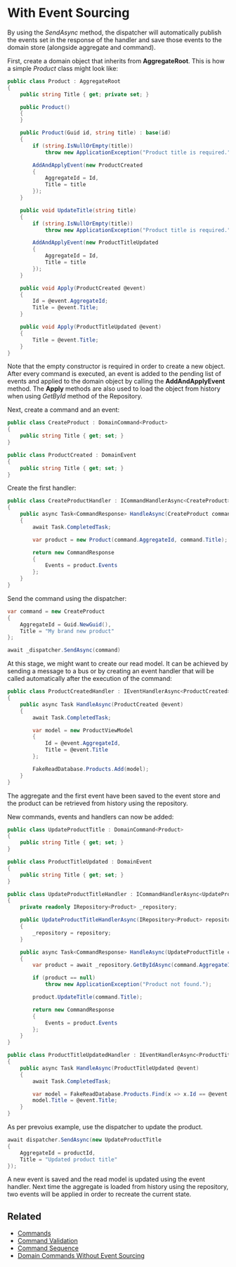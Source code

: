 # With Event Sourcing

By using the _SendAsync_ method, the dispatcher will automatically publish the events set in the response of the handler and save those events to the domain store (alongside aggregate and command).

First, create a domain object that inherits from **AggregateRoot**.
This is how a simple _Product_ class might look like:

```C#
public class Product : AggregateRoot
{
    public string Title { get; private set; }

    public Product()
    {            
    }

    public Product(Guid id, string title) : base(id)
    {
        if (string.IsNullOrEmpty(title))
            throw new ApplicationException("Product title is required.");

        AddAndApplyEvent(new ProductCreated
        {
            AggregateId = Id,
            Title = title
        });
    }

    public void UpdateTitle(string title)
    {
        if (string.IsNullOrEmpty(title))
            throw new ApplicationException("Product title is required.");

        AddAndApplyEvent(new ProductTitleUpdated
        {
            AggregateId = Id,
            Title = title
        });
    }

    public void Apply(ProductCreated @event)
    {
        Id = @event.AggregateId;
        Title = @event.Title;
    }

    public void Apply(ProductTitleUpdated @event)
    {
        Title = @event.Title;
    }
}
```

Note that the empty constructor is required in order to create a new object.
After every command is executed, an event is added to the pending list of events and applied to the domain object by calling the **AddAndApplyEvent** method. The **Apply** methods are also used to load the object from history when using _GetById_ method of the Repository.

Next, create a command and an event:

```C#
public class CreateProduct : DomainCommand<Product>
{
    public string Title { get; set; }
}

public class ProductCreated : DomainEvent
{
    public string Title { get; set; }
}
```

Create the first handler:

```C#
public class CreateProductHandler : ICommandHandlerAsync<CreateProduct>
{
    public async Task<CommandResponse> HandleAsync(CreateProduct command)
    {
        await Task.CompletedTask;

        var product = new Product(command.AggregateId, command.Title);

        return new CommandResponse
        {
            Events = product.Events
        };
    }
}
```

Send the command using the dispatcher:

```C#
var command = new CreateProduct
{
    AggregateId = Guid.NewGuid(),
    Title = "My brand new product"
};

await _dispatcher.SendAsync(command)
```

At this stage, we might want to create our read model.
It can be achieved by sending a message to a bus or by creating an event handler that will be called automatically after the execution of the command:

```C#
public class ProductCreatedHandler : IEventHandlerAsync<ProductCreated>
{
    public async Task HandleAsync(ProductCreated @event)
    {
        await Task.CompletedTask;

        var model = new ProductViewModel
        {
            Id = @event.AggregateId,
            Title = @event.Title
        };

        FakeReadDatabase.Products.Add(model);
    }
}
```

The aggregate and the first event have been saved to the event store and the product can be retrieved from history using the repository.

New commands, events and handlers can now be added:

```C#
public class UpdateProductTitle : DomainCommand<Product>
{
    public string Title { get; set; }
}

public class ProductTitleUpdated : DomainEvent
{
    public string Title { get; set; }
}

public class UpdateProductTitleHandler : ICommandHandlerAsync<UpdateProductTitle>
{
    private readonly IRepository<Product> _repository;

    public UpdateProductTitleHandlerAsync(IRepository<Product> repository)
    {
        _repository = repository;
    }

    public async Task<CommandResponse> HandleAsync(UpdateProductTitle command)
    {
        var product = await _repository.GetByIdAsync(command.AggregateId);

        if (product == null)
            throw new ApplicationException("Product not found.");

        product.UpdateTitle(command.Title);

        return new CommandResponse
        {
            Events = product.Events
        };
    }
}

public class ProductTitleUpdatedHandler : IEventHandlerAsync<ProductTitleUpdated>
{
    public async Task HandleAsync(ProductTitleUpdated @event)
    {
        await Task.CompletedTask;

        var model = FakeReadDatabase.Products.Find(x => x.Id == @event.AggregateId);
        model.Title = @event.Title;
    }
}
```

As per prevoius example, use the dispatcher to update the product.

```C#
await dispatcher.SendAsync(new UpdateProductTitle
{
    AggregateId = productId,
    Title = "Updated product title"
});
```

A new event is saved and the read model is updated using the event handler.
Next time the aggregate is loaded from history using the repository, two events will be applied in order to recreate the current state.

## Related

- [Commands](Commands)
- [Command Validation](Command-Validation)
- [Command Sequence](Command-Sequence)
- [Domain Commands Without Event Sourcing](Without-Event-Sourcing)
